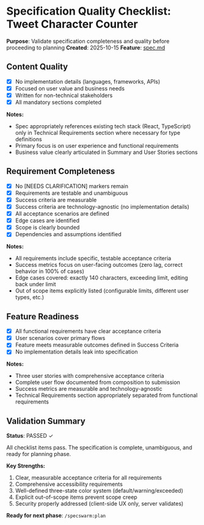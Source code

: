 # Specification Quality Checklist: Tweet Character Counter

**Purpose**: Validate specification completeness and quality before proceeding to planning
**Created**: 2025-10-15
**Feature**: [spec.md](../spec.md)

## Content Quality

- [x] No implementation details (languages, frameworks, APIs)
- [x] Focused on user value and business needs
- [x] Written for non-technical stakeholders
- [x] All mandatory sections completed

**Notes:**
- Spec appropriately references existing tech stack (React, TypeScript) only in Technical Requirements section where necessary for type definitions
- Primary focus is on user experience and functional requirements
- Business value clearly articulated in Summary and User Stories sections

## Requirement Completeness

- [x] No [NEEDS CLARIFICATION] markers remain
- [x] Requirements are testable and unambiguous
- [x] Success criteria are measurable
- [x] Success criteria are technology-agnostic (no implementation details)
- [x] All acceptance scenarios are defined
- [x] Edge cases are identified
- [x] Scope is clearly bounded
- [x] Dependencies and assumptions identified

**Notes:**
- All requirements include specific, testable acceptance criteria
- Success metrics focus on user-facing outcomes (zero lag, correct behavior in 100% of cases)
- Edge cases covered: exactly 140 characters, exceeding limit, editing back under limit
- Out of scope items explicitly listed (configurable limits, different user types, etc.)

## Feature Readiness

- [x] All functional requirements have clear acceptance criteria
- [x] User scenarios cover primary flows
- [x] Feature meets measurable outcomes defined in Success Criteria
- [x] No implementation details leak into specification

**Notes:**
- Three user stories with comprehensive acceptance criteria
- Complete user flow documented from composition to submission
- Success metrics are measurable and technology-agnostic
- Technical Requirements section appropriately separated from functional requirements

## Validation Summary

**Status**: PASSED ✓

All checklist items pass. The specification is complete, unambiguous, and ready for planning phase.

**Key Strengths:**
1. Clear, measurable acceptance criteria for all requirements
2. Comprehensive accessibility requirements
3. Well-defined three-state color system (default/warning/exceeded)
4. Explicit out-of-scope items prevent scope creep
5. Security properly addressed (client-side UX only, server validates)

**Ready for next phase**: `/specswarm:plan`
